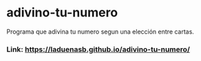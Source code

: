 # adivino-tu-numero
Programa que adivina tu numero segun una elección entre cartas.

### Link: https://laduenasb.github.io/adivino-tu-numero/
